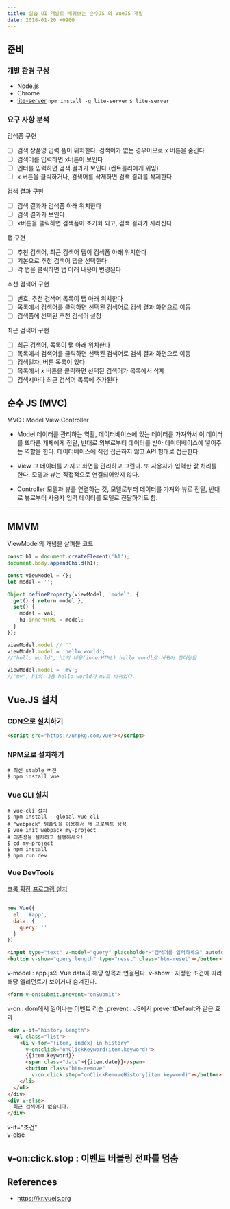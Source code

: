 ```yaml
---
title: 실습 UI 개발로 배워보는 순수JS 와 VueJS 개발
date: 2018-01-20 +0900
---
```


## 준비

### 개발 환경 구성

- Node.js 
- Chrome
- [lite-server](https://github.com/johnpapa/lite-server)
  `npm install -g lite-server`
  `$ lite-server`

### 요구 사항 분석

검색폼 구현
- [ ] 검색 상품명 입력 폼이 위치한다. 검색어가 없는 경우이므로 x 버튼을 숨긴다
- [ ] 검색어를 입력하면 x버튼이 보인다
- [ ] 엔터를 입력하면 검색 결과가 보인다 (컨트롤러에게 위임)
- [ ] x 버튼을 클릭하거나, 검색어를 삭제하면 검색 결과를 삭제한다  

검색 결과 구현
- [ ] 검색 결과가 검색폼 아래 위치한다
- [ ] 검색 결과가 보인다 
- [ ] x버튼을 클릭하면 검색폼이 초기화 되고, 검색 결과가 사라진다

탭 구현
- [ ] 추천 검색어, 최근 검색어 탭이 검색폼 아래 위치한다 
- [ ] 기본으로 추천 검색어 탭을 선택한다 
- [ ] 각 탭을 클릭하면 탭 아래 내용이 변경된다 

추천 검색어 구현
- [ ] 번호, 추천 검색어 목록이 탭 아래 위치한다
- [ ] 목록에서 검색어를 클릭하면 선택된 검색어로 검색 결과 화면으로 이동 
- [ ] 검색폼에 선택된 추천 검색어 설정 

최근 검색어 구현
- [ ] 최근 검색어, 목록이 탭 아래 위치한다 
- [ ] 목록에서 검색어를 클릭하면 선택된 검색어로 검색 결과 화면으로 이동
- [ ] 검색일자, 버튼 목록이 있다
- [ ] 목록에서 x 버튼을 클릭하면 선택된 검색어가 목록에서 삭제
- [ ] 검색시마다 최근 검색어 목록에 추가된다

## 순수 JS (MVC)

MVC : Model View Controller

- Model
  데이터를 관리하는 역활, 데이터베이스에 있는 데이터를 가져와서 이 데이터를 또다른 개체에게 전달, 반대로 외부로부터 데이터를 받아 데이터베이스에 넣어주는 역할을 한다.
  데이터베이스에 직접 접근하지 않고 API 형태로 접근한다.

- View
  그 데이터를 가지고 화면을 관리하고 그린다. 
  또 사용자가 입력한 값 처리를 한다.
  모델과 뷰는 직접적으로 연결되어있지 않다.

- Controller
  모델과 뷰를 연결하는 것, 모델로부터 데이터를 가져와 뷰로 전달, 반대로 뷰로부터 사용자 입력 데이터를 모델로 전달하기도 함.

---

## MMVM

ViewModel의 개념을 살펴볼 코드

```javascript
const h1 = document.createElement('h1');
document.body.appendChild(h1);

const viewModel = {};
let model = '';

Object.defineProperty(viewModel, 'model', {
  get() { return model },
  set() {
    model = val;
    h1.innerHTML = model;
  }
});

viewModel.model // ""
viewModel.model = 'hello world'; 
//"hello world", h1의 내용(innerHTML) hello wordl로 바뀌어 렌더링됨

viewModel.model = 'mv';
//"mv", h1의 내용 hello world가 mv로 바뀌었다.
```

## Vue.JS 설치



### CDN으로 설치하기

```html
<script src="https://unpkg.com/vue"></script>
```



### NPM으로 설치하기

```shell
# 최신 stable 버전
$ npm install vue
```



### Vue CLI 설치

```shell
# vue-cli 설치
$ npm install --global vue-cli
# "webpack" 템플릿을 이용해서 새 프로젝트 생성
$ vue init webpack my-project
# 의존성을 설치하고 실행하세요!
$ cd my-project
$ npm install
$ npm run dev
```



### Vue DevTools

[크롬 확장 프로그램 설치](https://chrome.google.com/webstore/detail/vuejs-devtools/nhdogjmejiglipccpnnnanhbledajbpd)


##

```js
new Vue({
  el: '#app',
  data: {
    query: ''
  }
})

```

```html
<input type="text" v-model="query" placeholder="검색어를 입력하세요" autofocus>
<button v-show="query.length" type="reset" class="btn-reset"></button>
```

v-model : app.js의 Vue data의 해당 항목과 연결된다.
v-show : 지정한 조건에 따라 해당 엘리먼트가 보이거나 숨겨진다.



```html
<form v-on:submit.prevent="onSubmit">
```
v-on : dom에서 일어나는 이벤트 리슨
.prevent : JS에서 preventDefault와 같은 효과

```html
<div v-if="history.length">
  <ul class="list">
    <li v-for="(item, index) in history"
      v-on:click="onClickKeyword(item.keyword)">
      {{item.keyword}}
      <span class="date">{{item.date}}</span>
      <button class="btn-remove"
        v-on:click.stop="onClickRemoveHistory(item.keyword)"></button>
    </li>
  </ul>
</div>
<div v-else>
  최근 검색어가 없습니다.
</div>
```
v-if="조건"  
v-else

v-on:click.stop : 이벤트 버블링 전파를 멈춤
---

## References
- https://kr.vuejs.org
